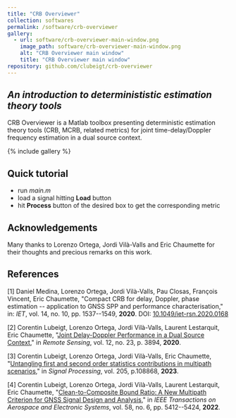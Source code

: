```yaml
---
title: "CRB Overviewer"
collection: softwares
permalink: /software/crb-overviewer
gallery:
  - url: software/crb-overviewer-main-window.png
    image_path: software/crb-overviewer-main-window.png
    alt: "CRB Overviewer main window"
    title: "CRB Overviewer main window"
repository: github.com/clubeigt/crb-overviewer
---
```


## _An introduction to determinististic estimation theory tools_

CRB Overviewer is a Matlab toolbox presenting deterministic estimation theory tools (CRB, MCRB, related metrics) for joint time-delay/Doppler frequency estimation in a dual source context.

{% include gallery %}

## Quick tutorial

- run _main.m_
- load a signal hitting **Load** button
- hit **Process** button of the desired box to get the corresponding metric

## Acknowledgements
Many thanks to Lorenzo Ortega, Jordi Vilà-Valls and Eric Chaumette for their thoughts and precious remarks on this work.


## References
[1] Daniel Medina, Lorenzo Ortega, Jordi Vilà-Valls, Pau Closas, François Vincent, Eric Chaumette, &quot;Compact CRB for delay, Doppler, phase estimation -- application to GNSS SPP and performance characterisation,&quot; in: <i>IET</i>, vol. 14, no. 10, pp. 1537--1549, <b>2020</b>. DOI: [10.1049/iet-rsn.2020.0168](https://doi.org/10.1049/iet-rsn.2020.0168)

[2] Corentin Lubeigt, Lorenzo Ortega, Jordi Vilà-Valls, Laurent Lestarquit, Eric Chaumette, &quot;[Joint Delay-Doppler Performance in a Dual Source Context](/publication/2020-11-27-RS-joint),&quot; in <i>Remote Sensing</i>, vol. 12, no. 23, p. 3894, <b>2020</b>.

[3] Corentin Lubeigt, Lorenzo Ortega, Jordi Vilà-Valls, Eric Chaumette, &quot;[Untangling first and second order statistics contributions in multipath scenarios](/publication/2023-04-01-SP-untangling),&quot; in <i>Signal Processing</i>, vol. 205, p.108868, <b>2023</b>.

[4] Corentin Lubeigt, Lorenzo Ortega, Jordi Vilà-Valls, Laurent Lestarquit, Eric Chaumette, &quot;[Clean-to-Composite Bound Ratio: A New Multipath Criterion for GNSS Signal Design and Analysis](/publication/2022-05-03-TAES-ccbr),&quot; in <i>IEEE Transactions on Aerospace and Electronic Systems</i>, vol. 58, no. 6, pp. 5412--5424, <b>2022</b>.